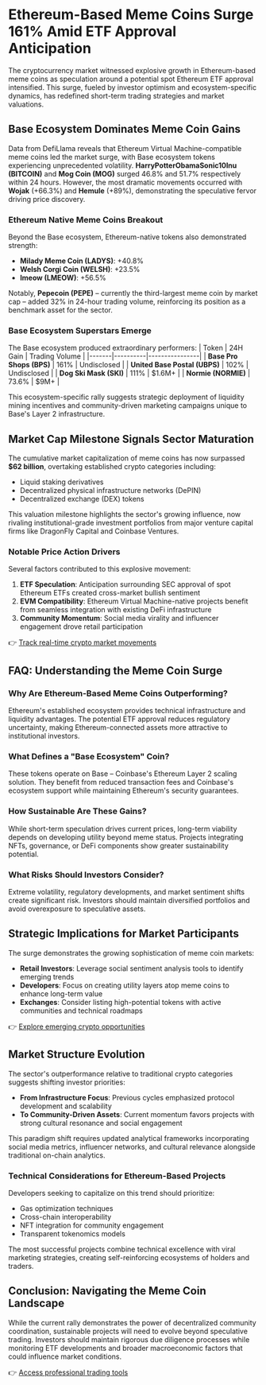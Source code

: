# Ethereum-Based Meme Coins Surge 161% Amid ETF Approval Anticipation

The cryptocurrency market witnessed explosive growth in Ethereum-based meme coins as speculation around a potential spot Ethereum ETF approval intensified. This surge, fueled by investor optimism and ecosystem-specific dynamics, has redefined short-term trading strategies and market valuations.

## Base Ecosystem Dominates Meme Coin Gains

Data from DefiLlama reveals that Ethereum Virtual Machine-compatible meme coins led the market surge, with Base ecosystem tokens experiencing unprecedented volatility. **HarryPotterObamaSonic10Inu (BITCOIN)** and **Mog Coin (MOG)** surged 46.8% and 51.7% respectively within 24 hours. However, the most dramatic movements occurred with **Wojak** (+66.3%) and **Hemule** (+89%), demonstrating the speculative fervor driving price discovery.

### Ethereum Native Meme Coins Breakout

Beyond the Base ecosystem, Ethereum-native tokens also demonstrated strength:
- **Milady Meme Coin (LADYS)**: +40.8%
- **Welsh Corgi Coin (WELSH)**: +23.5%
- **lmeow (LMEOW)**: +56.5%

Notably, **Pepecoin (PEPE)** – currently the third-largest meme coin by market cap – added 32% in 24-hour trading volume, reinforcing its position as a benchmark asset for the sector.

### Base Ecosystem Superstars Emerge

The Base ecosystem produced extraordinary performers:
| Token | 24H Gain | Trading Volume |
|-------|----------|----------------|
| **Base Pro Shops (BPS)** | 161% | Undisclosed |
| **United Base Postal (UBPS)** | 102% | Undisclosed |
| **Dog Ski Mask (SKI)** | 111% | $1.6M+ |
| **Normie (NORMIE)** | 73.6% | $9M+ |

This ecosystem-specific rally suggests strategic deployment of liquidity mining incentives and community-driven marketing campaigns unique to Base's Layer 2 infrastructure.

## Market Cap Milestone Signals Sector Maturation

The cumulative market capitalization of meme coins has now surpassed **$62 billion**, overtaking established crypto categories including:
- Liquid staking derivatives
- Decentralized physical infrastructure networks (DePIN)
- Decentralized exchange (DEX) tokens

This valuation milestone highlights the sector's growing influence, now rivaling institutional-grade investment portfolios from major venture capital firms like DragonFly Capital and Coinbase Ventures.

### Notable Price Action Drivers

Several factors contributed to this explosive movement:
1. **ETF Speculation**: Anticipation surrounding SEC approval of spot Ethereum ETFs created cross-market bullish sentiment
2. **EVM Compatibility**: Ethereum Virtual Machine-native projects benefit from seamless integration with existing DeFi infrastructure
3. **Community Momentum**: Social media virality and influencer engagement drove retail participation

👉 [Track real-time crypto market movements](https://bit.ly/okx-bonus)

## FAQ: Understanding the Meme Coin Surge

### Why Are Ethereum-Based Meme Coins Outperforming?
Ethereum's established ecosystem provides technical infrastructure and liquidity advantages. The potential ETF approval reduces regulatory uncertainty, making Ethereum-connected assets more attractive to institutional investors.

### What Defines a "Base Ecosystem" Coin?
These tokens operate on Base – Coinbase's Ethereum Layer 2 scaling solution. They benefit from reduced transaction fees and Coinbase's ecosystem support while maintaining Ethereum's security guarantees.

### How Sustainable Are These Gains?
While short-term speculation drives current prices, long-term viability depends on developing utility beyond meme status. Projects integrating NFTs, governance, or DeFi components show greater sustainability potential.

### What Risks Should Investors Consider?
Extreme volatility, regulatory developments, and market sentiment shifts create significant risk. Investors should maintain diversified portfolios and avoid overexposure to speculative assets.

## Strategic Implications for Market Participants

The surge demonstrates the growing sophistication of meme coin markets:
- **Retail Investors**: Leverage social sentiment analysis tools to identify emerging trends
- **Developers**: Focus on creating utility layers atop meme coins to enhance long-term value
- **Exchanges**: Consider listing high-potential tokens with active communities and technical roadmaps

👉 [Explore emerging crypto opportunities](https://bit.ly/okx-bonus)

## Market Structure Evolution

The sector's outperformance relative to traditional crypto categories suggests shifting investor priorities:
- **From Infrastructure Focus**: Previous cycles emphasized protocol development and scalability
- **To Community-Driven Assets**: Current momentum favors projects with strong cultural resonance and social engagement

This paradigm shift requires updated analytical frameworks incorporating social media metrics, influencer networks, and cultural relevance alongside traditional on-chain analytics.

### Technical Considerations for Ethereum-Based Projects

Developers seeking to capitalize on this trend should prioritize:
- Gas optimization techniques
- Cross-chain interoperability
- NFT integration for community engagement
- Transparent tokenomics models

The most successful projects combine technical excellence with viral marketing strategies, creating self-reinforcing ecosystems of holders and traders.

## Conclusion: Navigating the Meme Coin Landscape

While the current rally demonstrates the power of decentralized community coordination, sustainable projects will need to evolve beyond speculative trading. Investors should maintain rigorous due diligence processes while monitoring ETF developments and broader macroeconomic factors that could influence market conditions.

👉 [Access professional trading tools](https://bit.ly/okx-bonus)